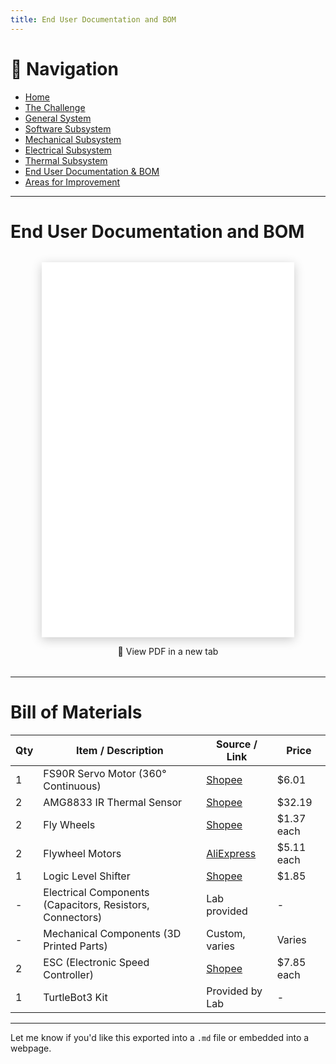 ```yaml
---
title: End User Documentation and BOM
---
```


# 🔗 Navigation

- [Home](index.md)
- [The Challenge](challenge.md)
- [General System](general-system.md)
- [Software Subsystem](software.md)
- [Mechanical Subsystem](mechanical.md)
- [Electrical Subsystem](electrical.md)
- [Thermal Subsystem](thermal.md)
- [End User Documentation & BOM](user_docs.md)
- [Areas for Improvement](improvements.md)

---

# End User Documentation and BOM

<div style="text-align: center; margin: 2rem 0;">
  <iframe 
    src="assets/images/End-User-Documentation.pdf" 
    width="80%" 
    height="600px" 
    style="border: none; box-shadow: 0 4px 16px rgba(0, 0, 0, 0.2);"
  >
  </iframe>
  <p>
    <a href="assets/images/End-User-Documentation.pdf" target="_blank" style="text-decoration: none;">
      📄 View PDF in a new tab
    </a>
  </p>
</div>


---
# Bill of Materials

| Qty | Item / Description | Source / Link | Price |
|-----|---------------------|----------------|--------|
| 1   | FS90R Servo Motor (360° Continuous) | [Shopee](https://shopee.sg/Feetech-FS90R-Micro-Servo-360-Degree-Continuous-Rotation-RC-Servo-Motor-9g-for-Arduino-Robotic-Helicopter-Airplane-Boat-i.1016258478.28813936872) | $6.01 |
| 2   | AMG8833 IR Thermal Sensor | [Shopee](https://shopee.sg/AMG8833-IR-8*8-Thermal-Imager-Dot-Matrix-Temperature-Sensor-Module-8x8-Infrared-Camera-Imaging-Array-For-Arduino-GY-MCU8833-i.56539845.12595429565) | $32.19 |
| 2   | Fly Wheels | [Shopee](https://shopee.sg/Hot-Sale-ZHMSM-Polyurethane-Rubberized-Bearing-Pulley-626-Silent-Soft-Rubber-Roller-608PU-Rubber-Wheel-Crimping-Wheel-Wear-Resistant-i.362240629.24425940748?sp_atk=47f5e1f9-6994-417a-a1bc-e129a2c9a885&xptdk=47f5e1f9-6994-417a-a1bc-e129a2c9a885) | $1.37 each |
| 2   | Flywheel Motors | [AliExpress](https://vi.aliexpress.com/item/32866961031.html?spm=a2g0o.detail.pcDetailTopMoreOtherSeller.1.cbc521bn21bn9C&gps-id=pcDetailTopMoreOtherSeller&scm=1007.40050.354490.0&scm_id=1007.40050.354490.0&scm-url=1007.40050.354490.0&pvid=29379178-e281-4aad-9806-4b0544aef15d&_t=gps-id:pcDetailTopMoreOtherSeller,scm-url:1007.40050.354490.0,pvid:29379178-e281-4aad-9806-4b0544aef15d,tpp_buckets:668%232846%238114%231999&pdp_ext_f=%7B) | $5.11 each |
| 1   | Logic Level Shifter | [Shopee](https://shopee.sg/product/894765276/23739073699?gads_t_sig=VTJGc2RHVmtYMTlxTFVSVVRrdENkY0N5akVpcE5OamJEdjRRTHBOTzhmbUV0ek9xL0t5VmNIT05QUUQ3Y09XVVJDd29OZXZJOWh2bjM4NkZuRG42bDN0TEFodS9peVJFRkZwVVluU3V0RkhjVVU2YUlyWThMelRvRWwxaldYdDM&gad_source=1&gclid=CjwKCAiA5pq-BhBuEiwAvkzVZUowp_KjTXs_LyeQkTgdUqsLOZIYPOEhvx42g9ZdFw8ycL9wymeVERoCmUwQAvD_BwE) | $1.85 |
| -   | Electrical Components (Capacitors, Resistors, Connectors) | Lab provided | - |
| -   | Mechanical Components (3D Printed Parts) | Custom, varies | Varies |
| 2   | ESC (Electronic Speed Controller) | [Shopee](https://shopee.sg/1pcs-Emax-BLHeli-Series-12A-20A-30A-40A-50A-60A-80A-ESC-Electronic-Speed-Controller-with-BEC-for-RC-Drone-FPV-DIY-Multirotors-i.1016258478.20191389430?sp_atk=de6c8dfa-c2d4-4b4e-8898-1fcd0b8e0115&xptdk=de6c8dfa-c2d4-4b4e-8898-1fcd0b8e0115) | $7.85 each |
| 1   | TurtleBot3 Kit | Provided by Lab | - |

---

Let me know if you'd like this exported into a `.md` file or embedded into a webpage.